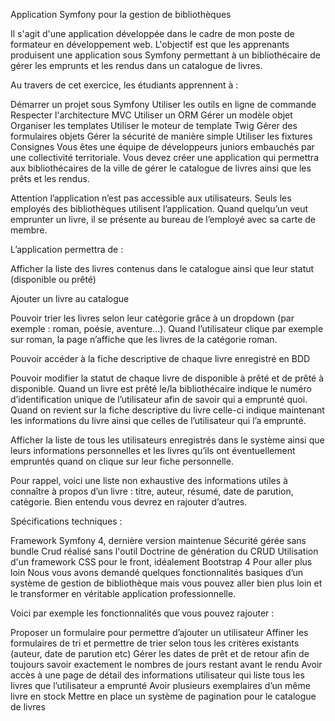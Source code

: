 
Application Symfony pour la gestion de bibliothèques

Il s'agit d'une application développée dans le cadre de mon poste de formateur en développement web. L'objectif est que les apprenants produisent une application sous Symfony permettant à un bibliothécaire de gérer les emprunts et les rendus dans un catalogue de livres.


Au travers de cet exercice, les étudiants apprennent à :

Démarrer un projet sous Symfony
Utiliser les outils en ligne de commande
Respecter l'architecture MVC
Utiliser un ORM
Gérer un modèle objet
Organiser les templates
Utiliser le moteur de template Twig
Gérer des formulaires objets
Gérer la sécurité de manière simple
Utiliser les fixtures
Consignes
Vous êtes une équipe de développeurs juniors embauchés par une collectivité territoriale. Vous devez créer une application qui permettra aux bibliothécaires de la ville de gérer le catalogue de livres ainsi que les prêts et les rendus.

Attention l’application n’est pas accessible aux utilisateurs. Seuls les employés des bibliothèques utilisent l’application. Quand quelqu’un veut emprunter un livre, il se présente au bureau de l’employé avec sa carte de membre.

L’application permettra de :

Afficher la liste des livres contenus dans le catalogue ainsi que leur statut (disponible ou prêté)

Ajouter un livre au catalogue

Pouvoir trier les livres selon leur catégorie grâce à un dropdown (par exemple : roman, poésie, aventure…). Quand l’utilisateur clique par exemple sur roman, la page n’affiche que les livres de la catégorie roman.

Pouvoir accéder à la fiche descriptive de chaque livre enregistré en BDD

Pouvoir modifier la statut de chaque livre de disponible à prêté et de prêté à disponible. Quand un livre est prêté le/la bibliothécaire indique le numéro d’identification unique de l’utilisateur afin de savoir qui a emprunté quoi. Quand on revient sur la fiche descriptive du livre celle-ci indique maintenant les informations du livre ainsi que celles de l’utilisateur qui l’a emprunté.

Afficher la liste de tous les utilisateurs enregistrés dans le système ainsi que leurs informations personnelles et les livres qu’ils ont éventuellement empruntés quand on clique sur leur fiche personnelle.

Pour rappel, voici une liste non exhaustive des informations utiles à connaître à propos d’un livre : titre, auteur, résumé, date de parution, catégorie. Bien entendu vous devrez en rajouter d’autres.

Spécifications techniques :

Framework Symfony 4, dernière version maintenue
Sécurité gérée sans bundle
Crud réalisé sans l'outil Doctrine de génération du CRUD
Utilisation d'un framework CSS pour le front, idéalement Bootstrap 4
Pour aller plus loin
Nous vous avons demandé quelques fonctionnalités basiques d’un système de gestion de bibliothèque mais vous pouvez aller bien plus loin et le transformer en véritable application professionnelle.

Voici par exemple les fonctionnalités que vous pouvez rajouter :

Proposer un formulaire pour permettre d’ajouter un utilisateur
Affiner les formulaires de tri et permettre de trier selon tous les critères existants (auteur, date de parution etc)
Gérer les dates de prêt et de retour afin de toujours savoir exactement le nombres de jours restant avant le rendu
Avoir accès à une page de détail des informations utilisateur qui liste tous les livres que l’utilisateur a emprunté
Avoir plusieurs exemplaires d’un même livre en stock
Mettre en place un système de pagination pour le catalogue de livres
